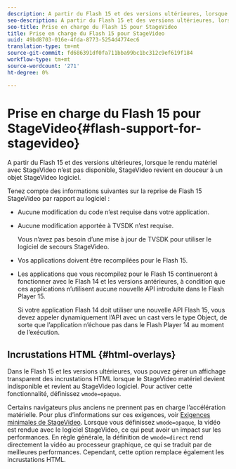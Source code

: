 ```yaml
---
description: A partir du Flash 15 et des versions ultérieures, lorsque le rendu matériel avec StageVideo n’est pas disponible, StageVideo revient en douceur à un objet StageVideo logiciel.
seo-description: A partir du Flash 15 et des versions ultérieures, lorsque le rendu matériel avec StageVideo n’est pas disponible, StageVideo revient en douceur à un objet StageVideo logiciel.
seo-title: Prise en charge du Flash 15 pour StageVideo
title: Prise en charge du Flash 15 pour StageVideo
uuid: 49bd8703-016e-4fda-8773-5254d4774ec6
translation-type: tm+mt
source-git-commit: fd686391df0fa711bba99bc1bc312c9ef619f184
workflow-type: tm+mt
source-wordcount: '271'
ht-degree: 0%

---
```



# Prise en charge du Flash 15 pour StageVideo{#flash-support-for-stagevideo}

A partir du Flash 15 et des versions ultérieures, lorsque le rendu matériel avec StageVideo n’est pas disponible, StageVideo revient en douceur à un objet StageVideo logiciel.

Tenez compte des informations suivantes sur la reprise de Flash 15 StageVideo par rapport au logiciel :

* Aucune modification du code n’est requise dans votre application.
* Aucune modification apportée à TVSDK n’est requise.

   Vous n’avez pas besoin d’une mise à jour de TVSDK pour utiliser le logiciel de secours StageVideo.
* Vos applications doivent être recompilées pour le Flash 15.
* Les applications que vous recompilez pour le Flash 15 continueront à fonctionner avec le Flash 14 et les versions antérieures, à condition que ces applications n’utilisent aucune nouvelle API introduite dans le Flash Player 15.

   Si votre application Flash 14 doit utiliser une nouvelle API Flash 15, vous devez appeler dynamiquement l’API avec un cast vers le type Object, de sorte que l’application n’échoue pas dans le Flash Player 14 au moment de l’exécution.

## Incrustations HTML {#html-overlays}

Dans le Flash 15 et les versions ultérieures, vous pouvez gérer un affichage transparent des incrustations HTML lorsque le StageVideo matériel devient indisponible et revient au StageVideo logiciel. Pour activer cette fonctionnalité, définissez `wmode=opaque`.

Certains navigateurs plus anciens ne prennent pas en charge l’accélération matérielle. Pour plus d’informations sur ces exigences, voir [Exigences minimales de StageVideo](../../../../../tvsdk-1.4-for-desktop-hls/c-psdk-dhls-1.4-introduction/overview-prod-audience-guide/requirements/stagevideo-capabilities/r-psdk-dhls-1.4-requirements-stage-video.md). Lorsque vous définissez `wmode=opaque`, la vidéo est rendue avec le logiciel StageVideo, ce qui peut avoir un impact sur les performances. En règle générale, la définition de `wmode=direct` rend directement la vidéo au processeur graphique, ce qui se traduit par de meilleures performances. Cependant, cette option remplace également les incrustations HTML.
